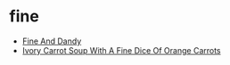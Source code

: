 # fine

 * [Fine And Dandy](index/f/fine-and-dandy-200954.json)
 * [Ivory Carrot Soup With A Fine Dice Of Orange Carrots](index/i/ivory-carrot-soup-with-a-fine-dice-of-orange-carrots-51153210.json)
